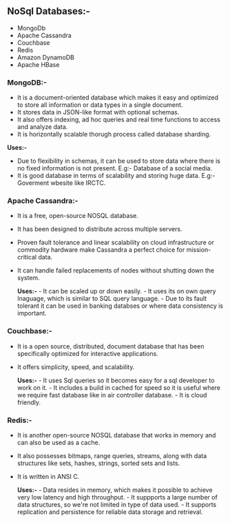
## NoSql Databases:-
- MongoDb
- Apache Cassandra
- Couchbase
- Redis
- Amazon DynamoDB
- Apache HBase

### MongoDB:-
 - It is a document-oriented database which makes it easy and optimized to store all information or data types in a single document.
 - It stores data in JSON-like format with optional schemas.
 - It also offers indexing, ad hoc queries and real time functions to access and analyze data.
 - It is horizontally scalable thorugh process called database sharding.
    
  **Uses:-**
   - Due to flexibility in schemas, it can be used to store data where there is no fixed information is not present. E.g:- Database of a social media.
   - It is good database in terms of scalability and storing huge data. E.g:- Goverment wbesite like IRCTC.

### Apache Cassandra:-
 - It is a free, open-source NOSQL database.
 - It has been designed to distribute across multiple servers.
 - Proven fault tolerance and linear scalability on cloud infrastructure or commodity hardware make Cassandra a perfect choice for mission-critical data.
 - It can handle failed replacements of nodes without shutting down the system.

     **Uses:-**
       - It can be scaled up or down easily.
       - It uses its on own query lnaguage, which is similar to SQL query language.
       - Due to its fault tolerant it can be used in banking databses or where data consistency is important.

### Couchbase:-
 - It is a open source, distributed, document database that has been specifically optimized for interactive applications.
 - It offers simplicity, speed, and scalability.

     **Uses:-**
       - It uses Sql queries so it becomes easy for a sql developer to work on it.
       - It includes a build in cached for speed so it is useful where we require fast database like in air controller database.
       - It is cloud friendly.

### Redis:-
 - It is another open-source NOSQL database that works in memory and can also be used as a cache.
 - It also possesses bitmaps, range queries, streams, along with data structures like sets, hashes, strings, sorted sets and lists.
 - It is written in ANSI C.

     **Uses:-**
       - Data resides in memory, which makes it possible to achieve very low latency and high throughput.
       - It suppports a large number of data structures, so we're not limited in type of data used.
       - It supports replication and persistence for reliable data storage and retrieval.


       
